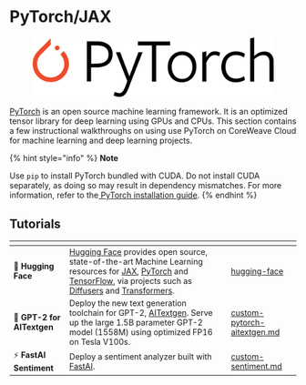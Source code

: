 # PyTorch/JAX

<figure><img src="../../../../.gitbook/assets/image (49).png" alt="The PyTorch logo"><figcaption></figcaption></figure>

[PyTorch](https://pytorch.org/) is an open source machine learning framework. It is an optimized tensor library for deep learning using GPUs and CPUs. This section contains a few instructional walkthroughs on using use PyTorch on CoreWeave Cloud for machine learning and deep learning projects.

{% hint style="info" %}
**Note**

Use `pip` to install PyTorch bundled with CUDA. Do not install CUDA separately, as doing so may result in dependency mismatches. For more information, refer to the[ PyTorch installation guide](https://pytorch.org/get-started/locally/).
{% endhint %}

## Tutorials

<table data-card-size="large" data-view="cards"><thead><tr><th></th><th></th><th></th><th data-hidden data-card-target data-type="content-ref"></th></tr></thead><tbody><tr><td><span data-gb-custom-inline data-tag="emoji" data-code="1f917">🤗</span> <strong>Hugging Face</strong></td><td><a href="https://huggingface.co/">Hugging Face</a> provides open source, state-of-the-art Machine Learning resources for <a href="broken-reference">JAX</a>, <a href="./">PyTorch</a> and <a href="../tensorflow/">TensorFlow</a>, via projects such as <a href="https://github.com/huggingface/diffusers">Diffusers</a> and <a href="https://github.com/huggingface/transformers">Transformers</a>.</td><td></td><td><a href="hugging-face/">hugging-face</a></td></tr><tr><td><span data-gb-custom-inline data-tag="emoji" data-code="1f9e0">🧠</span> <strong>GPT-2 for AITextgen</strong></td><td>Deploy the new text generation toolchain for GPT-2, <a href="https://docs.aitextgen.io">AITextgen</a>. Serve up the large 1.5B parameter GPT-2 model (1558M) using optimized FP16 on Tesla V100s.</td><td></td><td><a href="custom-pytorch-aitextgen.md">custom-pytorch-aitextgen.md</a></td></tr><tr><td><span data-gb-custom-inline data-tag="emoji" data-code="26a1">⚡</span> <strong>FastAI Sentiment</strong></td><td>Deploy a sentiment analyzer built with <a href="https://docs.fast.ai/text.html">FastAI</a>.</td><td></td><td><a href="custom-sentiment.md">custom-sentiment.md</a></td></tr></tbody></table>

